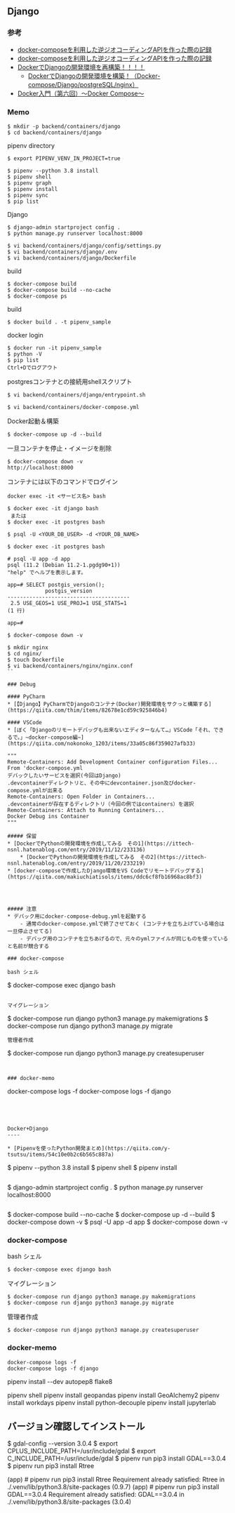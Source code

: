 Django
----

### 参考
* [docker-composeを利用した逆ジオコーディングAPIを作った際の記録](https://qiita.com/nc30mtd/items/d7baa8f45b7b1ee9d25c)
* [docker-composeを利用した逆ジオコーディングAPIを作った際の記録](https://qiita.com/nc30mtd/items/d7baa8f45b7b1ee9d25c)
* [DockerでDjangoの開発環境を再構築！！！！](https://qiita.com/nokonoko_1203/items/e345f899ac9ac700d6a8)
    * [DockerでDjangoの開発環境を構築！（Docker-compose/Django/postgreSQL/nginx）](https://qiita.com/nokonoko_1203/items/242367a83c313a5e46bf)
* [Docker入門（第六回）〜Docker Compose〜](https://knowledge.sakura.ad.jp/16862/)

### Memo

```
$ mkdir -p backend/containers/django
$ cd backend/containers/django
```

pipenv directory
```
$ export PIPENV_VENV_IN_PROJECT=true
```

```
$ pipenv --python 3.8 install
$ pipenv shell
$ pipenv graph
$ pipenv install
$ pipenv sync
$ pip list
```

Django
```
$ django-admin startproject config .
$ python manage.py runserver localhost:8000
```

```
$ vi backend/containers/django/config/settings.py
$ vi backend/containers/django/.env
$ vi backend/containers/django/Dockerfile
```

build
```
$ docker-compose build
$ docker-compose build --no-cache
$ docker-compose ps
```

build
```
$ docker build . -t pipenv_sample
```

docker login
```
$ docker run -it pipenv_sample
$ python -V
$ pip list
Ctrl+Dでログアウト
```

postgresコンテナとの接続用shellスクリプト
```
$ vi backend/containers/django/entrypoint.sh
```

```
$ vi backend/containers/docker-compose.yml
```

Docker起動＆構築
```
$ docker-compose up -d --build
```

一旦コンテナを停止・イメージを削除
```
$ docker-compose down -v
http://localhost:8000
```

コンテナには以下のコマンドでログイン
```
docker exec -it <サービス名> bash
```

```
$ docker exec -it django bash
 または
$ docker exec -it postgres bash

$ psql -U <YOUR_DB_USER> -d <YOUR_DB_NAME>
```

```
$ docker exec -it postgres bash

# psql -U app -d app
psql (11.2 (Debian 11.2-1.pgdg90+1))
"help" でヘルプを表示します。

app=# SELECT postgis_version();
            postgis_version
---------------------------------------
 2.5 USE_GEOS=1 USE_PROJ=1 USE_STATS=1
(1 行)

app=#
```

```
$ docker-compose down -v
```

```
$ mkdir nginx
$ cd nginx/
$ touch Dockerfile
$ vi backend/containers/nginx/nginx.conf
``

### Debug

#### PyCharm
* [【Django】PyCharmでDjangoのコンテナ(Docker)開発環境をサクっと構築する](https://qiita.com/thim/items/82678e1cd59c925846b4)

#### VSCode
* [ぼく「Djangoのリモートデバッグも出来ないエディターなんて…」VSCode「それ、できるで。」~docker-compose編~](https://qiita.com/nokonoko_1203/items/33a05c86f359027afb33)

"""
Remote-Containers: Add Development Container configuration Files...
From 'docker-compose.yml
デバックしたいサービスを選択(今回はDjango)
.devcontainerディレクトリと、その中にdevcontainer.json及びdocker-compose.ymlが出来る
Remote-Containers: Open Folder in Containers...
.devcontainerが存在するディレクトリ（今回の例ではcontainers）を選択
Remote-Containers: Attach to Running Containers...
Docker Debug ins Container
"""

##### 保留
* [DockerでPythonの開発環境を作成してみる　その1](https://ittech-nsnl.hatenablog.com/entry/2019/11/12/233136)
    * [DockerでPythonの開発環境を作成してみる　その2](https://ittech-nsnl.hatenablog.com/entry/2019/11/20/233219)
* [docker-composeで作成したDjango環境をVS Codeでリモートデバッグする](https://qiita.com/makiuchiatisols/items/ddc6cf8fb16968ac8bf3)




##### 注意
* デバック用にdocker-compose-debug.ymlを起動する
    - 通常のdocker-compose.ymlで終了させておく (コンテナを立ち上げている場合は一旦停止させてる)
    - デバッグ用のコンテナを立ちあげるので、元々のymlファイルが同じものを使っていると名前が競合する

### docker-compose

bash シェル
```
$ docker-compose exec django bash
```

マイグレーション
```
$ docker-compose run django python3 manage.py makemigrations
$ docker-compose run django python3 manage.py migrate
```
管理者作成
```
$ docker-compose run django python3 manage.py createsuperuser
```


### docker-memo

```
docker-compose logs -f
docker-compose logs -f django
```




Docker+Django
----

* [Pipenvを使ったPython開発まとめ](https://qiita.com/y-tsutsu/items/54c10e0b2c6b565c887a)

```
$ pipenv --python 3.8 install
$ pipenv shell
$ pipenv install
```

```
$ django-admin startproject config .
$ python manage.py runserver localhost:8000
```

```
$ docker-compose build --no-cache
$ docker-compose up -d --build
$ docker-compose down -v
$ psql -U app -d app
$ docker-compose down -v

### docker-compose

bash シェル
```
$ docker-compose exec django bash
```

マイグレーション
```
$ docker-compose run django python3 manage.py makemigrations
$ docker-compose run django python3 manage.py migrate
```
管理者作成
```
$ docker-compose run django python3 manage.py createsuperuser
```

### docker-memo
```
docker-compose logs -f
docker-compose logs -f django
```

pipenv install --dev autopep8 flake8

pipenv shell
pipenv install geopandas
pipenv install GeoAlchemy2
pipenv install workdays
pipenv install python-decouple
pipenv install jupyterlab


バージョン確認してインストール
---
$ gdal-config --version
3.0.4
$ export CPLUS_INCLUDE_PATH=/usr/include/gdal
$ export C_INCLUDE_PATH=/usr/include/gdal
$ pipenv run pip3 install GDAL==3.0.4
$ pipenv run pip3 install Rtree

(app) #  pipenv run pip3 install Rtree
Requirement already satisfied: Rtree in ./.venv/lib/python3.8/site-packages (0.9.7)
(app) # pipenv run pip3 install GDAL==3.0.4
Requirement already satisfied: GDAL==3.0.4 in ./.venv/lib/python3.8/site-packages (3.0.4)
